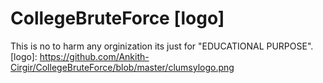# CollegeBruteForce [logo]
This is no to harm any orginization its just for "EDUCATIONAL PURPOSE".
[logo]: https://github.com/Ankith-Cirgir/CollegeBruteForce/blob/master/clumsylogo.png
